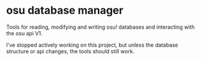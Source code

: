 # osu database manager

Tools for reading, modifying and writing osu! databases and interacting with the osu api V1.

I've stopped actively working on this project, but unless the database structure or api changes, the tools should still work.
